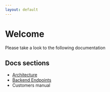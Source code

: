 ```yaml
---
layout: default
---
```


# Welcome

Please take a look to the following documentation

## Docs sections

- [Architecture](Architecture.md)
- [Backend Endpoints](Backend%20endpoints.md)
- Customers manual

